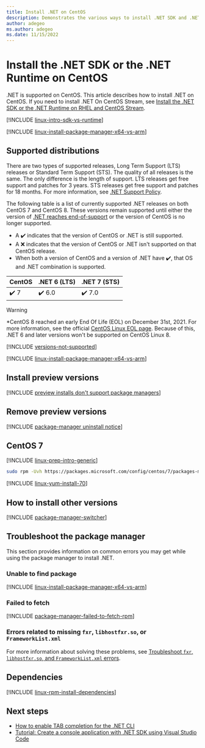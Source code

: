 ```yaml
---
title: Install .NET on CentOS
description: Demonstrates the various ways to install .NET SDK and .NET Runtime on CentOS.
author: adegeo
ms.author: adegeo
ms.date: 11/15/2022
---
```


# Install the .NET SDK or the .NET Runtime on CentOS

.NET is supported on CentOS. This article describes how to install .NET on CentOS. If you need to install .NET On CentOS Stream, see [Install the .NET SDK or the .NET Runtime on RHEL and CentOS Stream](linux-rhel.md).

[!INCLUDE [linux-intro-sdk-vs-runtime](includes/linux-intro-sdk-vs-runtime.md)]

[!INCLUDE [linux-install-package-manager-x64-vs-arm](includes/linux-install-package-manager-x64-vs-arm.md)]

## Supported distributions

There are two types of supported releases, Long Term Support (LTS) releases or Standard Term Support (STS). The quality of all releases is the same. The only difference is the length of support. LTS releases get free support and patches for 3 years. STS releases get free support and patches for 18 months. For more information, see [.NET Support Policy](https://dotnet.microsoft.com/platform/support/policy/dotnet-core).

The following table is a list of currently supported .NET releases on both CentOS 7 and CentOS 8. These versions remain supported until either the version of [.NET reaches end-of-support](https://dotnet.microsoft.com/platform/support/policy/dotnet-core) or the version of CentOS is no longer supported.

- A ✔️ indicates that the version of CentOS or .NET is still supported.
- A ❌ indicates that the version of CentOS or .NET isn't supported on that CentOS release.
- When both a version of CentOS and a version of .NET have ✔️, that OS and .NET combination is supported.

| CentOS  | .NET 6 (LTS) | .NET 7 (STS) |
|---------|--------------|--------------|
| ✔️ 7     | ✔️ 6.0        | ✔️ 7.0        |

> [!WARNING]
> \*CentOS 8 reached an early End Of Life (EOL) on December 31st, 2021. For more information, see the official [CentOS Linux EOL page](https://www.centos.org/centos-linux-eol/). Because of this, .NET 6 and later versions won't be supported on CentOS Linux 8.

[!INCLUDE [versions-not-supported](includes/versions-not-supported.md)]

[!INCLUDE [linux-install-package-manager-x64-vs-arm](includes/linux-install-package-manager-x64-vs-arm.md)]

## Install preview versions

[!INCLUDE [preview installs don't support package managers](./includes/linux-install-previews.md)]

## Remove preview versions

[!INCLUDE [package-manager uninstall notice](./includes/linux-uninstall-preview-info.md)]

## CentOS 7

[!INCLUDE [linux-prep-intro-generic](includes/linux-prep-intro-generic.md)]

```bash
sudo rpm -Uvh https://packages.microsoft.com/config/centos/7/packages-microsoft-prod.rpm
```

[!INCLUDE [linux-yum-install-70](includes/linux-install-70-yum.md)]

## How to install other versions

[!INCLUDE [package-manager-switcher](./includes/package-manager-heading-hack-pkgname.md)]

## Troubleshoot the package manager

This section provides information on common errors you may get while using the package manager to install .NET.

### Unable to find package

[!INCLUDE [linux-install-package-manager-x64-vs-arm](includes/linux-install-package-manager-x64-vs-arm.md)]

### Failed to fetch

[!INCLUDE [package-manager-failed-to-fetch-rpm](includes/package-manager-failed-to-fetch-rpm.md)]

### Errors related to missing `fxr`, `libhostfxr.so`, or `FrameworkList.xml`

For more information about solving these problems, see [Troubleshoot `fxr`, `libhostfxr.so`, and `FrameworkList.xml` errors](linux-package-mixup.md).

## Dependencies

[!INCLUDE [linux-rpm-install-dependencies](includes/linux-rpm-install-dependencies.md)]

## Next steps

- [How to enable TAB completion for the .NET CLI](../tools/enable-tab-autocomplete.md)
- [Tutorial: Create a console application with .NET SDK using Visual Studio Code](../tutorials/with-visual-studio-code.md)
